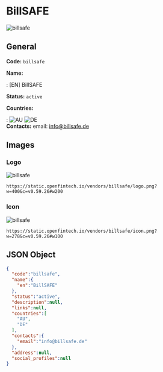
# BillSAFE 
![billsafe](https://static.openfintech.io/vendors/billsafe/logo.png?w=400&c=v0.59.26#w200)  

## General 
 
**Code:** `billsafe` 
 
**Name:** 
 
:	[EN] BillSAFE 
 
**Status:** `active` 
 
 
**Countries:** 
 
:	![AU](https://cdnjs.cloudflare.com/ajax/libs/flag-icon-css/3.3.0/flags/4x3/au.svg#w24) 	![DE](https://cdnjs.cloudflare.com/ajax/libs/flag-icon-css/3.3.0/flags/4x3/de.svg#w24)  
**Contacts:** 
email: info@billsafe.de
## Images 

### Logo 
 
![billsafe](https://static.openfintech.io/vendors/billsafe/logo.png?w=400&c=v0.59.26#w200)  

```
https://static.openfintech.io/vendors/billsafe/logo.png?w=400&c=v0.59.26#w200
```  

### Icon 
 
![billsafe](https://static.openfintech.io/vendors/billsafe/icon.png?w=278&c=v0.59.26#w100)  

```
https://static.openfintech.io/vendors/billsafe/icon.png?w=278&c=v0.59.26#w100
```  

## JSON Object 

```json
{
  "code":"billsafe",
  "name":{
    "en":"BillSAFE"
  },
  "status":"active",
  "description":null,
  "links":null,
  "countries":[
    "AU",
    "DE"
  ],
  "contacts":{
    "email":"info@billsafe.de"
  },
  "address":null,
  "social_profiles":null
}
```  
